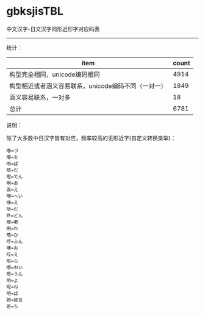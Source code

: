 # gbksjisTBL
中文汉字-日文汉字同形近形字对应码表

---

统计：

| item                                                | count |
| --------------------------------------------------- | ----- |
| 构型完全相同，unicode编码相同                       | 4914  |
| 构型相近或者涵义容易联系，unicode编码不同（一对一） | 1849  |
| 涵义容易联系，一对多                                | 18    |
| 总计                                                | 6781  |



说明：

除了大多数中日汉字皆有对应，频率较高的无形近字(自定义转换类举)：

```
嘟=づ
喔=を
啪=ぱ
嗒=だ
噔=でん
啊=あ
诶=え
嘿=へい
咦=え
哒=だ
咚=どん
唧=喞
咧=れ
嘻=ひ
哼=ふん
噢=お
哎=え
啦=ら
喂=おい
嗯=うん
哟=よ
呢=ね
吧=ば
她=彼女
爸=ち
```

